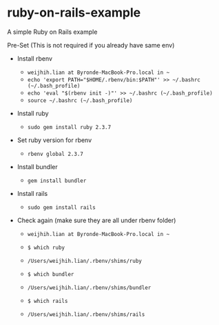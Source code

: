 # ruby-on-rails-example
A simple Ruby on Rails example

Pre-Set (This is not required if you already have same env)
  * Install rbenv
    - `weijhih.lian at Byronde-MacBook-Pro.local in ~`
    - `echo 'export PATH="$HOME/.rbenv/bin:$PATH"' >> ~/.bashrc (~/.bash_profile)`
    - `echo 'eval "$(rbenv init -)"' >> ~/.bashrc (~/.bash_profile)`
    - `source ~/.bashrc (~/.bash_profile)`

  * Install ruby
    - `sudo gem install ruby 2.3.7`

  * Set ruby version for rbenv
    - `rbenv global 2.3.7`

  * Install bundler 
    - `gem install bundler`

  * Install rails
    - `sudo gem install rails`

  * Check again (make sure they are all under rbenv folder)
    - `weijhih.lian at Byronde-MacBook-Pro.local in ~`
    - `$ which ruby`
    - `/Users/weijhih.lian/.rbenv/shims/ruby`

    - `$ which bundler`
    - `/Users/weijhih.lian/.rbenv/shims/bundler`

    - `$ which rails`
    - `/Users/weijhih.lian/.rbenv/shims/rails`